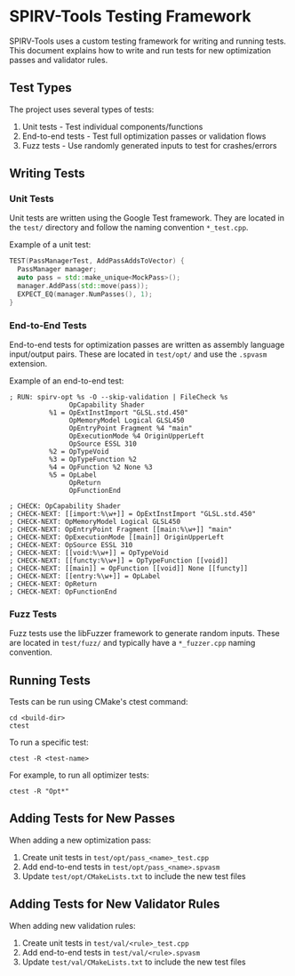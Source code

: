 # SPIRV-Tools Testing Framework

SPIRV-Tools uses a custom testing framework for writing and running tests. This document explains how to write and run tests for new optimization passes and validator rules.

## Test Types

The project uses several types of tests:

1. Unit tests - Test individual components/functions
2. End-to-end tests - Test full optimization passes or validation flows
3. Fuzz tests - Use randomly generated inputs to test for crashes/errors

## Writing Tests

### Unit Tests 

Unit tests are written using the Google Test framework. They are located in the `test/` directory and follow the naming convention `*_test.cpp`.

Example of a unit test:

```cpp
TEST(PassManagerTest, AddPassAddsToVector) {
  PassManager manager;
  auto pass = std::make_unique<MockPass>();
  manager.AddPass(std::move(pass));
  EXPECT_EQ(manager.NumPasses(), 1);
}
```

### End-to-End Tests

End-to-end tests for optimization passes are written as assembly language input/output pairs. These are located in `test/opt/` and use the `.spvasm` extension.

Example of an end-to-end test:

```
; RUN: spirv-opt %s -O --skip-validation | FileCheck %s
               OpCapability Shader
          %1 = OpExtInstImport "GLSL.std.450"
               OpMemoryModel Logical GLSL450
               OpEntryPoint Fragment %4 "main"
               OpExecutionMode %4 OriginUpperLeft
               OpSource ESSL 310
          %2 = OpTypeVoid
          %3 = OpTypeFunction %2
          %4 = OpFunction %2 None %3
          %5 = OpLabel
               OpReturn
               OpFunctionEnd

; CHECK: OpCapability Shader
; CHECK-NEXT: [[import:%\w+]] = OpExtInstImport "GLSL.std.450"
; CHECK-NEXT: OpMemoryModel Logical GLSL450
; CHECK-NEXT: OpEntryPoint Fragment [[main:%\w+]] "main"
; CHECK-NEXT: OpExecutionMode [[main]] OriginUpperLeft
; CHECK-NEXT: OpSource ESSL 310
; CHECK-NEXT: [[void:%\w+]] = OpTypeVoid
; CHECK-NEXT: [[functy:%\w+]] = OpTypeFunction [[void]]
; CHECK-NEXT: [[main]] = OpFunction [[void]] None [[functy]]
; CHECK-NEXT: [[entry:%\w+]] = OpLabel
; CHECK-NEXT: OpReturn
; CHECK-NEXT: OpFunctionEnd
```

### Fuzz Tests

Fuzz tests use the libFuzzer framework to generate random inputs. These are located in `test/fuzz/` and typically have a `*_fuzzer.cpp` naming convention.

## Running Tests

Tests can be run using CMake's ctest command:

```
cd <build-dir>
ctest
```

To run a specific test:

```
ctest -R <test-name>
```

For example, to run all optimizer tests:

```
ctest -R "Opt*"
```

## Adding Tests for New Passes

When adding a new optimization pass:

1. Create unit tests in `test/opt/pass_<name>_test.cpp`
2. Add end-to-end tests in `test/opt/pass_<name>.spvasm`
3. Update `test/opt/CMakeLists.txt` to include the new test files

## Adding Tests for New Validator Rules

When adding new validation rules:

1. Create unit tests in `test/val/<rule>_test.cpp`
2. Add end-to-end tests in `test/val/<rule>.spvasm`
3. Update `test/val/CMakeLists.txt` to include the new test files